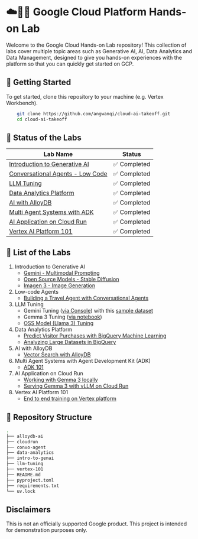 # ☁️👨‍💻 Google Cloud Platform Hands-on Lab

Welcome to the Google Cloud Hands-on Lab repository! This collection of labs cover multiple topic areas such as Generative AI, AI, Data Analytics and Data Management, designed to give you hands-on experiences with the platform so that you can quickly get started on GCP. 

## 🚀 Getting Started
To get started, clone this repository to your machine (e.g. Vertex Workbench). 
```bash
    git clone https://github.com/angwanqi/cloud-ai-takeoff.git
    cd cloud-ai-takeoff
 ```
## 🔧 Status of the Labs
| Lab Name | Status |
| --- | --- |
| [Introduction to Generative AI](intro-to-genai)  | ✅ Completed |
| [Conversational Agents - Low Code](convo-agent) | ✅ Completed |
| [LLM Tuning](llm-tuning) | ✅ Completed |
| [Data Analytics Platform](data-analytics) | ✅ Completed |
| [AI with AlloyDB](alloydb-ai) | ✅ Completed |
| [Multi Agent Systems with ADK](agents) | ✅ Completed |
| [AI Application on Cloud Run](cloudrun) | ✅ Completed |
| [Vertex AI Platform 101](vertex-101) | ✅ Completed |

## 🤖 List of the Labs
1. Introduction to Generative AI
    - [Gemini - Multimodal Prompting](intro-to-genai/intro_gemini_2_0_flash.ipynb)
    - [Open Source Models - Stable Diffusion](intro-to-genai/model_garden_sdxl.ipynb)
    - [Imagen 3 - Image Generation](intro-to-genai/Imagen%20Console%20Lab.pdf)
2. Low-code Agents
    - [Building a Travel Agent with Conversational Agents](convo-agent/travel_convo_agent.md)
3. LLM Tuning
    - Gemini Tuning ([via Console](https://cloud.google.com/vertex-ai/generative-ai/docs/models/gemini-use-supervised-tuning#console)) with this [sample dataset](https://cloud.google.com/vertex-ai/generative-ai/docs/models/tune_gemini/text_tune#sample-datasets)
    - Gemma 3 Tuning ([via notebook](llm-tuning/gemma3_finetuning_on_vertex.ipynb))
    - [OSS Model (Llama 3) Tuning](llm-tuning/llama3_finetuning_on_vertex.ipynb)
4. Data Analytics Platform
    - [Predict Visitor Purchases with BigQuery Machine Learning](data-analytics/bigquery-ml)
    - [Analyzing Large Datasets in BigQuery](data-analytics/bigquery)
5. AI with AlloyDB
    - [Vector Search with AlloyDB](alloydb-ai/vector_search_with_alloydb.md)
6. Multi Agent Systems with Agent Development Kit (ADK)
    - [ADK 101](https://github.com/analyticsrepo01/adk_training_002/blob/main/ADK_Training_main.ipynb) 
7. AI Application on Cloud Run
    - [Working with Gemma 3 locally](cloudrun/gemma3_4b_with_hugging_face.ipynb)
    - [Serving Gemma 3 with vLLM on Cloud Run](cloudrun/deploy_vllm_cloudrun.md)
8. Vertex AI Platform 101
    - [End to end training on Vertex platform](vertex-101)


## 🧱 Repository Structure
```bash
.
├── alloydb-ai
├── cloudrun
├── convo-agent
├── data-analytics
├── intro-to-genai
├── llm-tuning
├── vertex-101
├── README.md
├── pyproject.toml
├── requirements.txt
└── uv.lock
```

## Disclaimers
This is not an officially supported Google product. This project is intended for demonstration purposes only.
